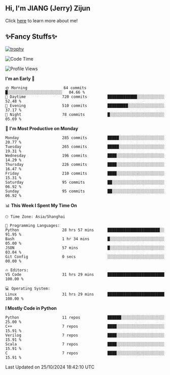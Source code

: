 ## Hi, I'm JIANG (Jerry) Zijun

Click [here](https://jzjerry.github.io/about/) to learn more about me!

## ✨Fancy Stuffs✨
[![trophy](https://github-profile-trophy.vercel.app/?username=jzjerry&theme=onedark)](https://github.com/ryo-ma/github-profile-trophy)
<!--START_SECTION:waka-->
![Code Time](http://img.shields.io/badge/Code%20Time-795%20hrs%2019%20mins-blue)

![Profile Views](http://img.shields.io/badge/Profile%20Views-0-blue)

**I'm an Early 🐤** 

```text
🌞 Morning                64 commits          █░░░░░░░░░░░░░░░░░░░░░░░░   04.66 % 
🌆 Daytime                720 commits         █████████████░░░░░░░░░░░░   52.48 % 
🌃 Evening                510 commits         █████████░░░░░░░░░░░░░░░░   37.17 % 
🌙 Night                  78 commits          █░░░░░░░░░░░░░░░░░░░░░░░░   05.69 % 
```
📅 **I'm Most Productive on Monday** 

```text
Monday                   285 commits         █████░░░░░░░░░░░░░░░░░░░░   20.77 % 
Tuesday                  265 commits         █████░░░░░░░░░░░░░░░░░░░░   19.31 % 
Wednesday                196 commits         ████░░░░░░░░░░░░░░░░░░░░░   14.29 % 
Thursday                 226 commits         ████░░░░░░░░░░░░░░░░░░░░░   16.47 % 
Friday                   210 commits         ████░░░░░░░░░░░░░░░░░░░░░   15.31 % 
Saturday                 95 commits          ██░░░░░░░░░░░░░░░░░░░░░░░   06.92 % 
Sunday                   95 commits          ██░░░░░░░░░░░░░░░░░░░░░░░   06.92 % 
```


📊 **This Week I Spent My Time On** 

```text
🕑︎ Time Zone: Asia/Shanghai

💬 Programming Languages: 
Python                   28 hrs 57 mins      ███████████████████████░░   91.95 % 
Bash                     1 hr 34 mins        █░░░░░░░░░░░░░░░░░░░░░░░░   05.00 % 
JSON                     57 mins             █░░░░░░░░░░░░░░░░░░░░░░░░   03.04 % 
Git Config               0 secs              ░░░░░░░░░░░░░░░░░░░░░░░░░   00.00 % 

🔥 Editors: 
VS Code                  31 hrs 29 mins      █████████████████████████   100.00 % 

💻 Operating System: 
Linux                    31 hrs 29 mins      █████████████████████████   100.00 % 
```

**I Mostly Code in Python** 

```text
Python                   11 repos            ██████░░░░░░░░░░░░░░░░░░░   25.00 % 
C++                      7 repos             ████░░░░░░░░░░░░░░░░░░░░░   15.91 % 
Verilog                  7 repos             ████░░░░░░░░░░░░░░░░░░░░░   15.91 % 
Scala                    7 repos             ████░░░░░░░░░░░░░░░░░░░░░   15.91 % 
C                        7 repos             ████░░░░░░░░░░░░░░░░░░░░░   15.91 % 
```




 Last Updated on 25/10/2024 18:42:10 UTC
<!--END_SECTION:waka-->
